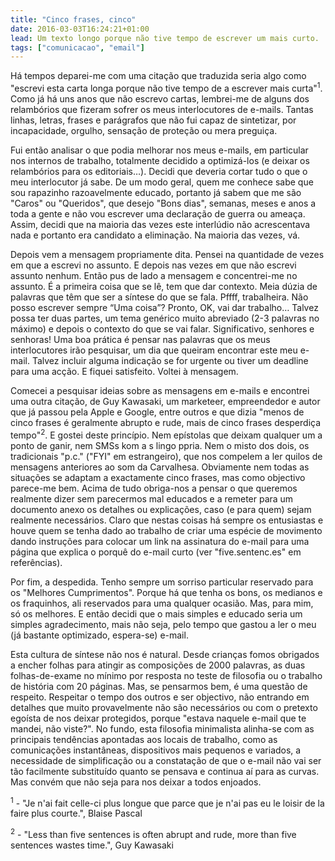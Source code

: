 ```yaml
---
title: "Cinco frases, cinco"
date: 2016-03-03T16:24:21+01:00
lead: Um texto longo porque não tive tempo de escrever um mais curto.
tags: ["comunicacao", "email"]
---
```

Há tempos deparei-me com uma citação que traduzida seria algo como "escrevi esta carta longa porque não tive tempo de a escrever mais curta"<sup>1</sup>. Como já há uns anos que não escrevo cartas, lembrei-me de alguns dos relambórios que fizeram sofrer os meus interlocutores de e-mails. Tantas linhas, letras, frases e parágrafos que não fui capaz de sintetizar, por incapacidade, orgulho, sensação de proteção ou mera preguiça. 

Fui então analisar o que podia melhorar nos meus e-mails, em particular nos internos de trabalho, totalmente decidido a optimizá-los (e deixar os relambórios para os editoriais…). Decidi que deveria cortar tudo o que o meu interlocutor já sabe. De um modo geral, quem me conhece sabe que sou rapazinho razoavelmente educado, portanto já sabem que me são "Caros" ou "Queridos", que desejo "Bons dias", semanas, meses e anos a toda a gente e não vou escrever uma declaração de guerra ou ameaça. Assim, decidi que na maioria das vezes este interlúdio não acrescentava nada e portanto era candidato a eliminação. Na maioria das vezes, vá. 

Depois vem a mensagem propriamente dita. Pensei na quantidade de vezes em que a escrevi no assunto. E depois nas vezes em que não escrevi assunto nenhum. Então pus de lado a mensagem e concentrei-me no assunto. É a primeira coisa que se lê, tem que dar contexto. Meia dúzia de palavras que têm que ser a síntese do que se fala. Pffff, trabalheira. Não posso escrever sempre “Uma coisa”? Pronto, OK, vai dar trabalho… Talvez possa ter duas partes, um tema genérico muito abreviado (2-3 palavras no máximo) e depois o contexto do que se vai falar. Significativo, senhores e senhoras! Uma boa prática é pensar nas palavras que os meus interlocutores irão pesquisar, um dia que queiram encontrar este meu e-mail. Talvez incluir alguma indicação se for urgente ou tiver um deadline para uma acção. E fiquei satisfeito. Voltei à mensagem. 

Comecei a pesquisar ideias sobre as mensagens em e-mails e encontrei uma outra citação, de Guy Kawasaki, um marketeer, empreendedor e autor que já passou pela Apple e Google, entre outros e que dizia "menos de cinco frases é geralmente abrupto e rude, mais de cinco frases desperdiça tempo"<sup>2</sup>. E gostei deste princípio. Nem epístolas que deixam qualquer um a ponto de ganir, nem SMSs kom a s lingo ppria. Nem o misto dos dois, os tradicionais "p.c." ("FYI" em estrangeiro), que nos compelem a ler quilos de mensagens anteriores ao som da Carvalhesa. Obviamente nem todas as situações se adaptam a exactamente cinco frases, mas como objectivo parece-me bem. Acima de tudo obriga-nos a pensar o que queremos realmente dizer sem parecermos mal educados e a remeter para um documento anexo os detalhes ou explicações, caso (e para quem) sejam realmente necessários. Claro que nestas coisas há sempre os entusiastas e houve quem se tenha dado ao trabalho de criar uma espécie de movimento dando instruções para colocar um link na assinatura do e-mail para uma página que explica o porquê do e-mail curto (ver "five.sentenc.es" em referências). 

Por fim, a despedida. Tenho sempre um sorriso particular reservado para os "Melhores Cumprimentos". Porque há que tenha os bons, os medianos e os fraquinhos, ali reservados para uma qualquer ocasião. Mas, para mim, só os melhores. E então decidi que o mais simples e educado seria um simples agradecimento, mais não seja, pelo tempo que gastou a ler o meu (já bastante optimizado, espera-se) e-mail. 

Esta cultura de síntese não nos é natural. Desde crianças fomos obrigados a encher folhas para atingir as composições de 2000 palavras, as duas folhas-de-exame no mínimo por resposta no teste de filosofia ou o trabalho de história com 20 páginas. Mas, se pensarmos bem, é uma questão de respeito. Respeitar o tempo dos outros e ser objectivo, não entrando em detalhes que muito provavelmente não são necessários ou com o pretexto egoísta de nos deixar protegidos, porque "estava naquele e-mail que te mandei, não viste?". No fundo, esta filosofia minimalista alinha-se com as principais tendências apontadas aos locais de trabalho, como as comunicações instantâneas, dispositivos mais pequenos e variados, a necessidade de simplificação ou a constatação de que o e-mail não vai ser tão facilmente substituído quanto se pensava e continua aí para as curvas. Mas convém que não seja para nos deixar a todos enjoados.


<sup>1</sup> - "Je n'ai fait celle-ci plus longue que parce que je n'ai pas eu le loisir de la faire plus courte.", Blaise Pascal

<sup>2</sup> -  "Less than five sentences is often abrupt and rude, more than five sentences wastes time.", Guy Kawasaki
